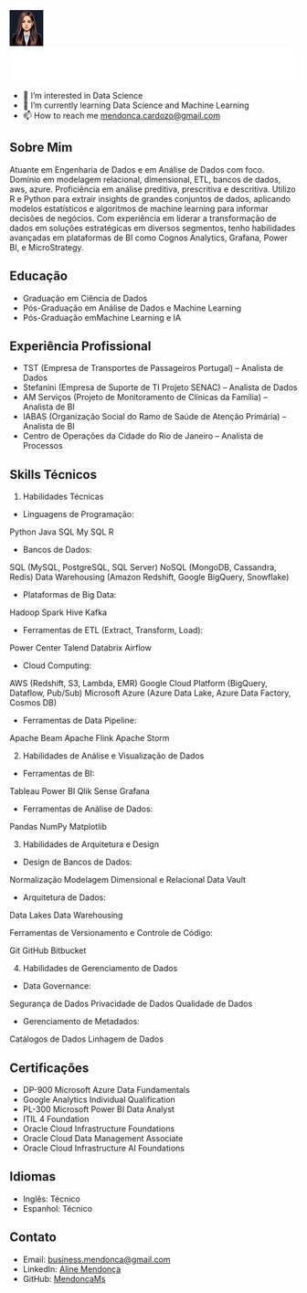 ![Texto alternativo](https://github.com/MendoncaMs/MendoncaMs/blob/main/ams_64.png)![Texto alternativo](https://github.com/MendoncaMs/MendoncaMs/blob/main/testegif.svg)


- 👀 I’m interested in Data Science
- 🌱 I’m currently learning Data Science and Machine Learning
- 📫 How to reach me mendonca.cardozo@gmail.com

## Sobre Mim
Atuante em Engenharia de Dados e em Análise de Dados com foco. Domínio em modelagem relacional, dimensional, ETL, bancos de dados, aws, azure. Proficiência em análise preditiva, prescritiva e descritiva. Utilizo R e Python para extrair insights de grandes conjuntos de dados, aplicando modelos estatísticos e algoritmos de machine learning para informar decisões de negócios. Com experiência em liderar a transformação de dados em soluções estratégicas em diversos segmentos, tenho habilidades avançadas em plataformas de BI como Cognos Analytics, Grafana, Power BI, e MicroStrategy.

## Educação
- Graduação em Ciência de Dados 
- Pós-Graduação em Análise de Dados e Machine Learning
- Pós-Graduação emMachine Learning e IA 
  
## Experiência Profissional
- TST (Empresa de Transportes de Passageiros Portugal) – Analista de Dados
- Stefanini (Empresa de Suporte de TI Projeto SENAC) – Analista de Dados
- AM Serviços (Projeto de Monitoramento de Clínicas da Família) – Analista de BI
- IABAS (Organização Social do Ramo de Saúde de Atenção Primária) – Analista de BI
- Centro de Operações da Cidade do Rio de Janeiro – Analista de Processos

## Skills Técnicos

1. Habilidades Técnicas
   
- Linguagens de Programação:

Python
Java
SQL
My SQL
R

- Bancos de Dados:

SQL (MySQL, PostgreSQL, SQL Server)
NoSQL (MongoDB, Cassandra, Redis)
Data Warehousing (Amazon Redshift, Google BigQuery, Snowflake)

- Plataformas de Big Data:

Hadoop
Spark
Hive
Kafka

- Ferramentas de ETL (Extract, Transform, Load):

Power Center
Talend
Databrix
Airflow

- Cloud Computing:

AWS (Redshift, S3, Lambda, EMR)
Google Cloud Platform (BigQuery, Dataflow, Pub/Sub)
Microsoft Azure (Azure Data Lake, Azure Data Factory, Cosmos DB)

- Ferramentas de Data Pipeline:

Apache Beam
Apache Flink
Apache Storm


2. Habilidades de Análise e Visualização de Dados

 - Ferramentas de BI:

Tableau
Power BI
Qlik Sense
Grafana

- Ferramentas de Análise de Dados:

Pandas
NumPy
Matplotlib


3. Habilidades de Arquitetura e Design

- Design de Bancos de Dados:

Normalização
Modelagem Dimensional e Relacional
Data Vault

- Arquitetura de Dados:

Data Lakes
Data Warehousing


Ferramentas de Versionamento e Controle de Código:

Git
GitHub
Bitbucket

4. Habilidades de Gerenciamento de Dados
- Data Governance:

Segurança de Dados
Privacidade de Dados
Qualidade de Dados

- Gerenciamento de Metadados:

Catálogos de Dados
Linhagem de Dados

 

## Certificações
- DP-900 Microsoft Azure Data Fundamentals
- Google Analytics Individual Qualification
- PL-300 Microsoft Power BI Data Analyst
- ITIL 4 Foundation
- Oracle Cloud Infrastructure Foundations 
- Oracle Cloud Data Management Associate
- Oracle Cloud Infrastructure AI Foundations

## Idiomas
- Inglês: Técnico
- Espanhol: Técnico

## Contato
- Email: business.mendonca@gmail.com
- LinkedIn: [Aline Mendonça](https://www.linkedin.com/in/aline-m-78164a157/)
- GitHub: [MendoncaMs](https://github.com/MendoncaMs/AlineMendonca/blob/main/README.md)

<!---
MendoncaMs/MendoncaMs is a ✨ special ✨ repository because its `README.md` (this file) appears on your GitHub profile.
You can click the Preview link to take a look at your changes.
--->
